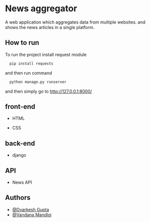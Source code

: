 
# News aggregator

A web application which aggregates data from multiple websites. and shows the news articles in a single platform.

## How to run

To run the project install request module


```bash
  pip install requests
```

and then run command


```bash
  python manage.py runserver
```

and then simply go to http://127.0.0.1:8000/

## front-end

- HTML

- CSS

## back-end

- django

## API

- News API


## Authors

- [@Dvarkesh Gupta](https://www.github.com/dvarkesh030)
- [@Vandana Mandloi](https://www.github.com/)